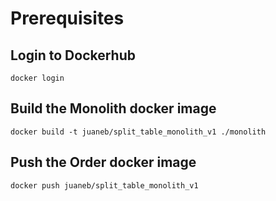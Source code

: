 # Prerequisites

## Login to Dockerhub
```
docker login
```


## Build the Monolith docker image

```
docker build -t juaneb/split_table_monolith_v1 ./monolith
```
## Push the Order docker image

```
docker push juaneb/split_table_monolith_v1
```
